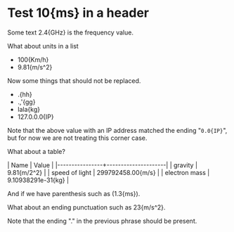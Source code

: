 

# Test 10{ms} in a header #

Some text 2.4{GHz} is the frequency value.

What about units in a list

- 100{Km/h}
- 9.81{m/s^2}

Now some things that should not be replaced.

- .{hh}
- .,'{gg}
- lala{kg}
- 127.0.0.0{IP}

Note that the above value with an IP address matched the ending "`0.0{IP}`",
but for now we are not treating this corner case.

What about a table?

| Name           | Value               |
|----------------+---------------------|
| gravity        | 9.81{m/2^2}         |
| speed of light | 299792458.00{m/s}   |
| electron mass  | 9.10938291e-31{kg}  |


And if we have parenthesis such as (1.3{ms}).

What about an ending punctuation such as 23{m/s^2}.

Note that the ending "." in the previous phrase should be present.
